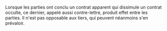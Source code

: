 Lorsque les parties ont conclu un contrat apparent qui dissimule un contrat occulte, ce dernier, appelé aussi contre-lettre, produit effet entre les parties. Il n'est pas opposable aux tiers, qui peuvent néanmoins s'en prévaloir.   
